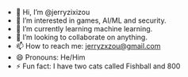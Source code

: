 - 👋 Hi, I’m @jerryzixizou
- 👀 I’m interested in games, AI/ML and security.
- 🌱 I’m currently learning machine learning.
- 💞️ I’m looking to collaborate on anything.
- 📫 How to reach me: jerryzxzou@gmail.com
- 😄 Pronouns: He/Him
- ⚡ Fun fact: I have two cats called Fishball and 800

<!---
jerryzixizou/jerryzixizou is a ✨ special ✨ repository because its `README.md` (this file) appears on your GitHub profile.
You can click the Preview link to take a look at your changes.
--->
